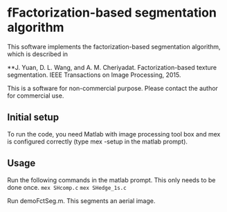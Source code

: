 # fFactorization-based segmentation algorithm

This software implements the factorization-based segmentation algorithm, which is described in 

**J. Yuan, D. L. Wang, and A. M. Cheriyadat. Factorization-based texture segmentation. IEEE Transactions on Image Processing, 2015.

This is a software for non-commercial purpose. Please contact the author for commercial use.

## Initial setup

To run the code, you need Matlab with image processing tool box and mex is configured correctly (type mex -setup in the matlab prompt).

## Usage

Run the following commands in the matlab prompt. This only needs to be done once.
`mex SHcomp.c`
`mex SHedge_1s.c`

Run demoFctSeg.m. This segments an aerial image. 
 

  


